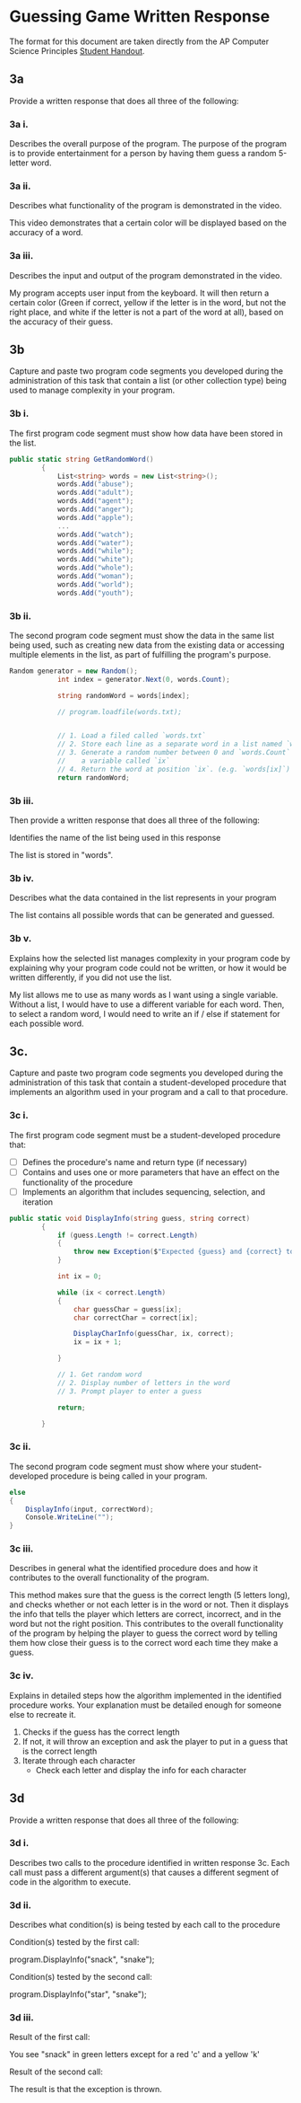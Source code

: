 # Guessing Game Written Response

The format for this document are taken directly from the AP Computer Science
Principles [Student Handout](../support/ap-csp-student-task-directions.pdf).

## 3a

Provide a written response that does all three of the following:

### 3a i.

Describes the overall purpose of the program.
The purpose of the program is to provide entertainment for a person by having them guess a random 5-letter word.

### 3a ii.

Describes what functionality of the program is demonstrated in the video.

This video demonstrates that a certain color will be displayed based on the accuracy of a word. 

### 3a iii.

Describes the input and output of the program demonstrated in the video.

My program accepts user input from the keyboard. It will then return a certain color (Green if correct, yellow if the letter is in the word, but not the right place, and white if the letter is not a part of the word at all), based on the accuracy of their guess. 

## 3b

Capture and paste two program code segments you developed during the
administration of this task that contain a list (or other collection type) being
used to manage complexity in your program.

### 3b i.

The first program code segment must show how data have been stored in the list.

```csharp
public static string GetRandomWord()
        {
            List<string> words = new List<string>();
            words.Add("abuse");
            words.Add("adult");
            words.Add("agent");
            words.Add("anger");
            words.Add("apple");
            ...
            words.Add("watch");
            words.Add("water");
            words.Add("while");
            words.Add("white");
            words.Add("whole");
            words.Add("woman");
            words.Add("world");
            words.Add("youth");
```

### 3b ii.

The second program code segment must show the data in the same list being used,
such as creating new data from the existing data or accessing multiple elements
in the list, as part of fulfilling the program's purpose.

```csharp
Random generator = new Random();
            int index = generator.Next(0, words.Count);

            string randomWord = words[index];

            // program.loadfile(words.txt);


            // 1. Load a filed called `words.txt`
            // 2. Store each line as a separate word in a list named `words`
            // 3. Generate a random number between 0 and `words.Count` and store the result in
            //    a variable called `ix`
            // 4. Return the word at position `ix`. (e.g. `words[ix]`)
            return randomWord;
```

### 3b iii.

Then provide a written response that does all three of the following:

Identifies the name of the list being used in this response

The list is stored in "words".

### 3b iv.

Describes what the data contained in the list represents in your program

The list contains all possible words that can be generated and guessed.

### 3b v.

Explains how the selected list manages complexity in your program code by
explaining why your program code could not be written, or how it would be
written differently, if you did not use the list.

My list allows me to use as many words as I want using a single variable. Without a list, I would have to use a different variable for each word. Then, to select a random word, I would need to write an if / else if statement for each possible word. 

## 3c.

Capture and paste two program code segments you developed during the
administration of this task that contain a student-developed procedure that
implements an algorithm used in your program and a call to that procedure.

### 3c i.

The first program code segment must be a student-developed procedure that:

- [ ] Defines the procedure's name and return type (if necessary)
- [ ] Contains and uses one or more parameters that have an effect on the functionality of the procedure
- [ ] Implements an algorithm that includes sequencing, selection, and iteration

```csharp
public static void DisplayInfo(string guess, string correct)
        {
            if (guess.Length != correct.Length)
            {
                throw new Exception($"Expected {guess} and {correct} to have the same length.");
            }

            int ix = 0;

            while (ix < correct.Length)
            {
                char guessChar = guess[ix];
                char correctChar = correct[ix];

                DisplayCharInfo(guessChar, ix, correct);
                ix = ix + 1;

            }

            // 1. Get random word
            // 2. Display number of letters in the word
            // 3. Prompt player to enter a guess

            return;

        }
```

### 3c ii.

The second program code segment must show where your student-developed procedure is being called in your program.

```csharp
else
{
    DisplayInfo(input, correctWord);
    Console.WriteLine("");
}
```

### 3c iii.

Describes in general what the identified procedure does and how it contributes to the overall functionality of the program.

This method makes sure that the guess is the correct length (5 letters long), and checks whether or not each letter is in the word or not. Then it displays the info that tells the player which letters are correct, incorrect, and in the word but not the right position. This contributes to the overall functionality of the program by helping the player to guess the correct word by telling them how close their guess is to the correct word each time they make a guess. 
### 3c iv.

Explains in detailed steps how the algorithm implemented in the identified procedure works. Your explanation must be detailed enough for someone else to recreate it.
1. Checks if the guess has the correct length
2. If not, it will throw an exception and ask the player to put in a guess that is the correct length
3. Iterate through each character
    * Check each letter and display the info for each character

## 3d

Provide a written response that does all three of the following:

### 3d i.

Describes two calls to the procedure identified in written response 3c. Each call must pass a different argument(s) that causes a different segment of code in the algorithm to execute.

### 3d ii.

Describes what condition(s) is being tested by each call to the procedure

Condition(s) tested by the first call:
 
 program.DisplayInfo("snack", "snake");

Condition(s) tested by the second call:

 program.DisplayInfo("star", "snake");

### 3d iii.

Result of the first call:

You see "snack" in green letters except for a red 'c' and a yellow 'k'

Result of the second call:

The result is that the exception is thrown.
